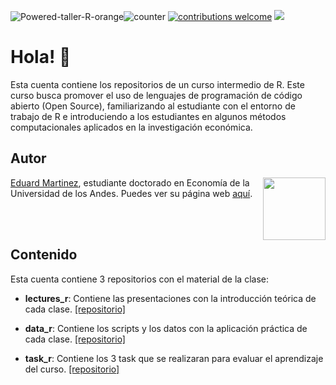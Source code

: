 ![Powered-taller-R-orange](https://img.shields.io/badge/Powered_by-Taller_R-blue?logo=R)![counter](https://enoj5nxaomlx2al.m.pipedream.net) [![contributions welcome](https://img.shields.io/badge/contributions-welcome-brightgreen.svg?style=flat)](https://github.com/taller-R/readme/issues) ![](https://img.shields.io/github/followers/taller-R?style=social)

<!-- https://www.geeksforgeeks.org/how-to-add-a-readme-to-your-github-profile/ -->

# Hola! :wave:   

Esta cuenta contiene los repositorios de un curso intermedio de R. Este curso busca promover el uso de lenguajes de programación de código abierto (Open Source), familiarizando al estudiante con el entorno de trabajo de R e introduciendo a los estudiantes en algunos métodos computacionales aplicados en la investigación económica.  

## Autor

<img src="https://avatars2.githubusercontent.com/u/24576122?s=400&u=8092eac7857baab63d2e0c7243e473463b082b1a&v=4" align="right" width=100 height=100 alt="" />

[Eduard Martinez](https://github.com/eduard-martinez), estudiante doctorado en Economía de la Universidad de los Andes. Puedes ver su página web [aquí](https://eduard-martinez.github.io).

<br> </br> 

## Contenido 

Esta cuenta contiene 3 repositorios con el material de la clase:

- **lectures_r**: Contiene las presentaciones con la introducción teórica de cada clase. [[repositorio]](https://github.com/taller-R/lectures_r)

- **data_r**: Contiene los scripts y los datos con la aplicación práctica de cada clase. [[repositorio]](https://github.com/taller-R/data_r)

- **task_r**: Contiene los 3 task que se realizaran para evaluar el aprendizaje del curso. [[repositorio]](https://github.com/taller-R/task_r)






